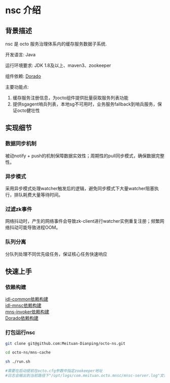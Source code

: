#  nsc 介绍

## 背景描述
nsc 是 octo 服务治理体系内的缓存服务数据子系统.

开发语言: Java

运行环境要求: JDK 1.8及以上、maven3、zookeeper

组件依赖: [Dorado](https://github.com/Meituan-Dianping/octo-rpc/tree/master/dorado)

主要功能点:

1. 缓存服务注册信息，为octo组件提供批量获取服务列表功能
2. 提供sgagent哨兵列表，本地sg不可用时，业务服务fallback到哨兵服务，保证octo健壮性


## 实现细节
### 数据同步机制
被动notify + push的机制保障数据实效性；周期性的pull同步模式，确保数据完整性。

### 异步模式
采用异步模式处理watcher触发后的逻辑，避免同步模式下大量watcher阻塞执行，排队耗费大量等待时间。

### 过滤zk事件
网络抖动时，产生的网络事件会导致zk-client进行watcher实例重复注册；频繁网络抖动可能导致进程OOM。

### 队列分离
分队列处理不同优先级任务，保证核心任务快速响应

## 快速上手
### 依赖构建    
[idl-common依赖构建](https://github.com/Meituan-Dianping/octo-ns/tree/master/common/idl-mns/idl-common/Compile.md)      
[idl-mnsc依赖构建](https://github.com/Meituan-Dianping/octo-ns/tree/master/common/idl-mns/idl-mnsc/Compile.md)    
[mns-invoker依赖构建](https://github.com/Meituan-Dianping/octo-ns/tree/master/mns-invoker/docs/Compile.md)    
[Dorado依赖构建](https://github.com/Meituan-Dianping/octo-rpc/blob/master/dorado/dorado-doc/manual-developer/Compile.md) 




### 打包运行nsc


```bash
git clone git@github.com:Meituan-Dianping/octo-ns.git

cd octo-ns/mns-cache

sh ./run.sh

#需要在启动提前在octo.cfg参数中指定zookeeper地址
#日志会输出到当前路径下"/opt/logs/com.meituan.octo.mnsc/mnsc-server.log"文件

```


